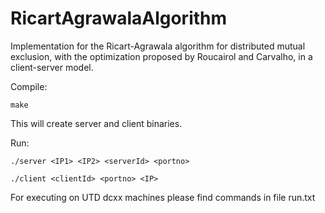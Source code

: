 # RicartAgrawalaAlgorithm
Implementation for the Ricart-Agrawala algorithm for distributed mutual exclusion, with the optimization proposed by Roucairol and Carvalho, in a client-server model.

Compile:

```
make
```
This will create server and client binaries.

Run:
```
./server <IP1> <IP2> <serverId> <portno>
```

```
./client <clientId> <portno> <IP>
```

For executing on UTD dcxx machines please find commands in file run.txt

